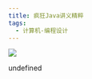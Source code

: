 ```yaml
---
title: 疯狂Java讲义精粹
tags:
  - 计算机-编程设计
---
```


![](https://cdn.weread.qq.com/weread/cover/90/YueWen_681199/s_YueWen_681199.jpg)

undefined